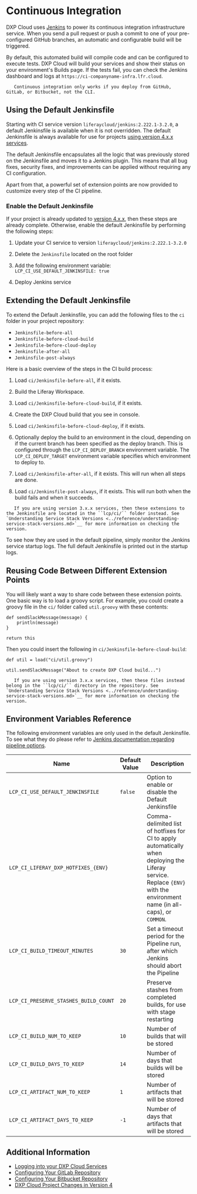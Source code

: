 # Continuous Integration

DXP Cloud uses [Jenkins](https://jenkins.io/) to power its continuous integration infrastructure service. When you send a pull request or push a commit to one of your pre-configured GitHub branches, an automatic and configurable build will be triggered.

By default, this automated build will compile code and can be configured to execute tests. DXP Cloud will build your services and show their status on your environment's Builds page. If the tests fail, you can check the Jenkins dashboard and logs at `https://ci-companyname-infra.lfr.cloud`.

```note::
   Continuous integration only works if you deploy from GitHub, GitLab, or Bitbucket, not the CLI.
```

## Using the Default Jenkinsfile

Starting with CI service version `liferaycloud/jenkins:2.222.1-3.2.0`, a default Jenkinsfile is available when it is not overridden. The default Jenkinsfile is always available for use for projects [using version 4.x.x services](../reference/understanding-service-stack-versions.md).

The default Jenkinsfile encapsulates all the logic that was previously stored on the Jenkinsfile and moves it to a Jenkins plugin. This means that all bug fixes, security fixes, and improvements can be applied without requiring any CI configuration.

Apart from that, a powerful set of extension points are now provided to customize every step of the CI pipeline.

### Enable the Default Jenkinsfile

If your project is already updated to [version 4.x.x](../reference/understanding-service-stack-versions.md), then these steps are already complete. Otherwise, enable the default Jenkinsfile by performing the following steps:

1. Update your CI service to version `liferaycloud/jenkins:2.222.1-3.2.0`

1. Delete the `Jenkinsfile` located on the root folder

1. Add the following environment variable: `LCP_CI_USE_DEFAULT_JENKINSFILE: true`

1. Deploy Jenkins service

## Extending the Default Jenkinsfile

To extend the Default Jenkinsfile, you can add the following files to the `ci` folder in your project repository:

- `Jenkinsfile-before-all`
- `Jenkinsfile-before-cloud-build`
- `Jenkinsfile-before-cloud-deploy`
- `Jenkinsfile-after-all`
- `Jenkinsfile-post-always`

Here is a basic overview of the steps in the CI build process:

1. Load `ci/Jenkinsfile-before-all`, if it exists.

1. Build the Liferay Workspace.

1. Load `ci/Jenkinsfile-before-cloud-build`, if it exists.

1. Create the DXP Cloud build that you see in console.

1. Load `ci/Jenkinsfile-before-cloud-deploy`, if it exists.

1. Optionally deploy the build to an environment in the cloud, depending on if
   the current branch has been specified as the deploy branch. This is
   configured through the `LCP_CI_DEPLOY_BRANCH` environment variable. The
   `LCP_CI_DEPLOY_TARGET` environment variable specifies which environment to deploy
   to.

1. Load `ci/Jenkinsfile-after-all`, if it exists. This will run when all steps are done.

1. Load `ci/Jenkinsfile-post-always`, if it exists. This will run both when the
   build fails and when it succeeds.

```note::
   If you are using version 3.x.x services, then these extensions to the Jenkinsfile are located in the ``lcp/ci/`` folder instead. See `Understanding Service Stack Versions <../reference/understanding-service-stack-versions.md>`__ for more information on checking the version.
```

To see how they are used in the default pipeline, simply monitor the Jenkins service startup logs. The full default Jenkinsfile is printed out in the startup logs.

## Reusing Code Between Different Extension Points

You will likely want a way to share code between these extension points. One basic way is to load a groovy script. For example, you could create a groovy file in the `ci/` folder called `util.groovy` with these contents:

```
def sendSlackMessage(message) {
	println(message)
}

return this
```

Then you could insert the following in `ci/Jenkinsfile-before-cloud-build`:

```
def util = load("ci/util.groovy")

util.sendSlackMessage("About to create DXP Cloud build...")
```

```note::
   If you are using version 3.x.x services, then these files instead belong in the ``lcp/ci/`` directory in the repository. See `Understanding Service Stack Versions <../reference/understanding-service-stack-versions.md>`__ for more information on checking the version.
```

## Environment Variables Reference

The following environment variables are only used in the default Jenkinsfile. To see what they do please refer to [Jenkins documentation regarding pipeline options](https://jenkins.io/doc/book/pipeline/syntax/#options).

Name                                          | Default Value   | Description |
--------------------------------------------- | --------------- | ----------- |
`LCP_CI_USE_DEFAULT_JENKINSFILE`      | `false`         | Option to enable or disable the Default Jenkinsfile |
`LCP_CI_LIFERAY_DXP_HOTFIXES_{ENV}`   |                 | Comma-delimited list of hotfixes for CI to apply automatically when deploying the Liferay service. Replace `{ENV}` with the environment name (in all-caps), or `COMMON`. |
`LCP_CI_BUILD_TIMEOUT_MINUTES`        | `30`            | Set a timeout period for the Pipeline run, after which Jenkins should abort the Pipeline  |
`LCP_CI_PRESERVE_STASHES_BUILD_COUNT` | `20`            | Preserve stashes from completed builds, for use with stage restarting |
`LCP_CI_BUILD_NUM_TO_KEEP`            | `10`            | Number of builds that will be stored |
`LCP_CI_BUILD_DAYS_TO_KEEP`           | `14`            | Number of days that builds will be stored |
`LCP_CI_ARTIFACT_NUM_TO_KEEP`         | `1`             | Number of artifacts that will be stored |
`LCP_CI_ARTIFACT_DAYS_TO_KEEP`        | `-1`            | Number of days that artifacts that will be stored |

## Additional Information

* [Logging into your DXP Cloud Services](../getting-started/logging-into-your-dxp-cloud-services.md)
* [Configuring Your GitLab Repository](../getting-started/configuring-your-gitlab-repository.md)
* [Configuring Your Bitbucket Repository](../getting-started/configuring-your-bitbucket-repository.md)
* [DXP Cloud Project Changes in Version 4](../reference/dxp-cloud-project-changes-in-version-4.md)
<!-- While Version 3 is still supported, because of the fact a large part of this article hinges on the project version, this link may be helpful. This link should likely be removed once version 3 is no longer supported. -->